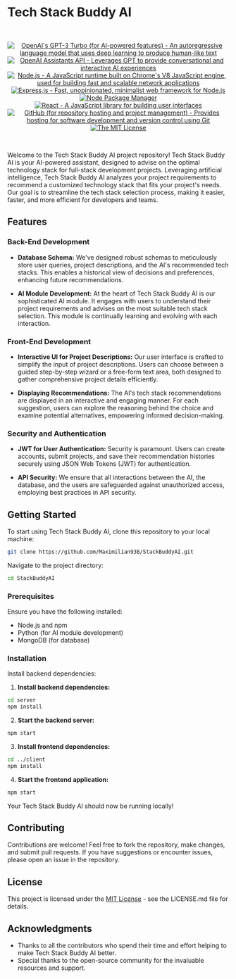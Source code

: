 # Tech Stack Buddy AI

<br/>
<p align="center">
  <a href="https://www.openai.com/" >
        <img alt="OpenAI's GPT-3 Turbo (for AI-powered features) - An autoregressive language model that uses deep learning to produce human-like text" src="https://img.shields.io/static/v1.svg?label=OpenAI&message=GPT-4&color=brightgreen" /></a>
    <a href="https://platform.openai.com/docs/assistants/overview" >
        <img alt="OpenAI Assistants API - Leverages GPT to provide conversational and interactive AI experiences" src="https://img.shields.io/static/v1.svg?label=OpenAI&message=Assistants API&color=brightgreen" /></a>
    <a href="https://nodejs.org/" >
        <img alt="Node.js - A JavaScript runtime built on Chrome's V8 JavaScript engine, used for building fast and scalable network applications" src="https://img.shields.io/static/v1.svg?label=Node.js&message=JavaScript runtime&color=lightyellow" /></a>
  <a href="https://expressjs.com/" >
        <img alt="Express.js - Fast, unopinionated, minimalist web framework for Node.js" src="https://img.shields.io/static/v1.svg?label=Express.js&message=Web framework&color=green" /></a>
    <a href="https://www.npmjs.com/" >
        <img alt="Node Package Manager" src="https://img.shields.io/static/v1.svg?label=npm&message=packages&color=lightblue" /></a>
    <a href="https://reactjs.org/" >
        <img alt="React - A JavaScript library for building user interfaces" src="https://img.shields.io/static/v1.svg?label=React&message=UI library&color=blue" /></a>
    <a href="https://github.com/">
        <img alt="GitHub (for repository hosting and project management) - Provides hosting for software development and version control using Git" src="https://img.shields.io/static/v1.svg?label=GitHub&message=hosting&color=lightgrey" /></a>
    <a href="https://opensource.org/license/mit/">
        <img alt="The MIT License" src="https://img.shields.io/static/v1.svg?label=License&message=MIT&color=lightgreen" /></a>
</p>
<br/>

Welcome to the Tech Stack Buddy AI project repository! Tech Stack Buddy AI is your AI-powered assistant, designed to advise on the optimal technology stack for full-stack development projects. Leveraging artificial intelligence, Tech Stack Buddy AI analyzes your project requirements to recommend a customized technology stack that fits your project's needs. Our goal is to streamline the tech stack selection process, making it easier, faster, and more efficient for developers and teams.

## Features

### Back-End Development

- **Database Schema:** We've designed robust schemas to meticulously store user queries, project descriptions, and the AI's recommended tech stacks. This enables a historical view of decisions and preferences, enhancing future recommendations.

- **AI Module Development:** At the heart of Tech Stack Buddy AI is our sophisticated AI module. It engages with users to understand their project requirements and advises on the most suitable tech stack selection. This module is continually learning and evolving with each interaction.

### Front-End Development

- **Interactive UI for Project Descriptions:** Our user interface is crafted to simplify the input of project descriptions. Users can choose between a guided step-by-step wizard or a free-form text area, both designed to gather comprehensive project details efficiently.

- **Displaying Recommendations:** The AI's tech stack recommendations are displayed in an interactive and engaging manner. For each suggestion, users can explore the reasoning behind the choice and examine potential alternatives, empowering informed decision-making.

### Security and Authentication

- **JWT for User Authentication:** Security is paramount. Users can create accounts, submit projects, and save their recommendation histories securely using JSON Web Tokens (JWT) for authentication.

- **API Security:** We ensure that all interactions between the AI, the database, and the users are safeguarded against unauthorized access, employing best practices in API security.

## Getting Started

To start using Tech Stack Buddy AI, clone this repository to your local machine:

```bash
git clone https://github.com/Maximilian93B/StackBuddyAI.git
```

Navigate to the project directory:

```bash
cd StackBuddyAI
```

### Prerequisites

Ensure you have the following installed:

- Node.js and npm
- Python (for AI module development)
- MongoDB (for database)

### Installation

Install backend dependencies:

1. **Install backend dependencies:**

```bash
cd server
npm install
```

2. **Start the backend server:**

```bash
npm start
```

3. **Install frontend dependencies:**

```bash
cd ../client
npm install
```

4. **Start the frontend application:**

```bash
npm start
```

Your Tech Stack Buddy AI should now be running locally!

## Contributing

Contributions are welcome! Feel free to fork the repository, make changes, and submit pull requests. If you have suggestions or encounter issues, please open an issue in the repository.

## License

This project is licensed under the [MIT License][mit-license] - see the LICENSE.md file for details.

## Acknowledgments

- Thanks to all the contributors who spend their time and effort helping to make Tech Stack Buddy AI better.
- Special thanks to the open-source community for the invaluable resources and support.

[mit-license]: <https://github.com/Maximilian93B/StackBuddyAI/blob/main/LICENSE>
